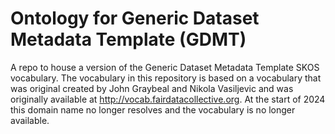 # Ontology for Generic Dataset Metadata Template (GDMT)
A repo to house a version of the Generic Dataset Metadata Template SKOS vocabulary.  The vocabulary in this repository is based on a vocabulary that was original created by John Graybeal and Nikola Vasiljevic and was originally available at http://vocab.fairdatacollective.org.  At the start of 2024 this domain name no longer resolves and the vocabulary is no longer available.
